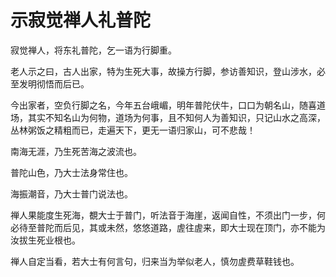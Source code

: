 # 示寂觉禅人礼普陀

寂觉禅人，将东礼普陀，乞一语为行脚重。

老人示之曰，古人出家，特为生死大事，故操方行脚，参访善知识，登山涉水，必至发明彻悟而后已。

今出家者，空负行脚之名，今年五台峨嵋，明年普陀伏牛，口口为朝名山，随喜道场，其实不知名山为何物，道场为何事，且不知何人为善知识，只记山水之高深，丛林粥饭之精粗而已，走遍天下，更无一语归家山，可不悲哉！

南海无涯，乃生死苦海之波流也。

普陀山色，乃大士法身常住也。

海振潮音，乃大士普门说法也。

禅人果能度生死海，覩大士于普门，听法音于海崖，返闻自性，不须出门一步，何必待至普陀而后见，其或未然，悠悠道路，虗往虗来，即大士现在顶门，亦不能为汝拔生死业根也。

禅人自定当看，若大士有何言句，归来当为举似老人，慎勿虗费草鞋钱也。